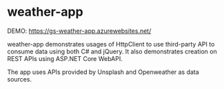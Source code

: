 # weather-app
 
 DEMO: https://gs-weather-app.azurewebsites.net/
 
weather-app demonstrates usages of HttpClient to use third-party API to consume data using both C# and jQuery. It also demonstrates creation on REST APIs using ASP.NET Core WebAPI.

The app uses APIs provided by Unsplash and Openweather as data sources.
 
